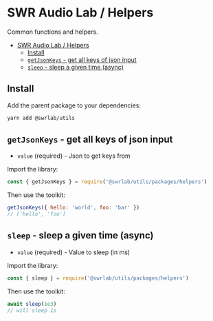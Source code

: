 # SWR Audio Lab / Helpers

Common functions and helpers.

- [SWR Audio Lab / Helpers](#swr-audio-lab--helpers)
  - [Install](#install)
  - [`getJsonKeys` - get all keys of json input](#getjsonkeys---get-all-keys-of-json-input)
  - [`sleep` - sleep a given time (async)](#sleep---sleep-a-given-time-async)

## Install

Add the parent package to your dependencies:

```sh
yarn add @swrlab/utils
```

## `getJsonKeys` - get all keys of json input

- `value` (required) - Json to get keys from

Import the library:

```js
const { getJsonKeys } = require('@swrlab/utils/packages/helpers')
```

Then use the toolkit:

```js
getJsonKeys({ hello: 'world', foo: 'bar' })
// ['hello', 'foo']
```

## `sleep` - sleep a given time (async)

- `value` (required) - Value to sleep (in ms)

Import the library:

```js
const { sleep } = require('@swrlab/utils/packages/helpers')
```

Then use the toolkit:

```js
await sleep(1e3)
// will sleep 1s
```
